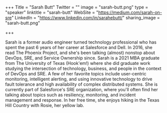 +++
Title = "Sarah Butt"
Twitter = ""
image = "sarah-butt.png"
type = "speaker"
linktitle = "sarah-butt"
WebSite = "https://medium.com/sarah-on-sre"
LinkedIn = "https://www.linkedin.com/in/sarahebutt/"
sharing_image = "sarah-butt.png"

+++

Sarah is a former audio engineer turned technology professional who has spent the past 6 years of her career at Salesforce and Dell. In 2016, she read The Phoenix Project, and she's been talking (almost) nonstop about DevOps, SRE, and Service Ownership since. Sarah is a 2021 MBA graduate from The University of Texas (Hook'em!) where she did graduate work studying the intersection of technology, business, and people in the context of DevOps and SRE. A few of her favorite topics include user-centric monitoring, intelligent alerting, and using innovative technology to drive fault tolerance and high availability of complex distributed systems. She is currently part of Salesforce's SRE organization, where you'll often find her talking about topics such as resiliency, monitoring, and incident management and response. In her free time, she enjoys hiking in the Texas Hill Country with Rosie, her yellow lab.

